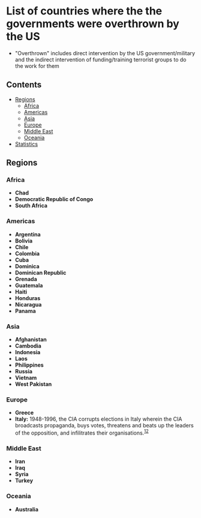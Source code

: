 # List of countries where the the governments were overthrown by the US

* "Overthrown" includes direct intervention by the US government/military and the indirect intervention of funding/training terrorist groups to do the work for them

## Contents

- [Regions](#regions)
  * [Africa](#africa)
  * [Americas](#americas)
  * [Asia](#asia)
  * [Europe](#europe)
  * [Middle East](#middle-east)
  * [Oceania](#oceania)
- [Statistics](#statistics)
  
## Regions

### Africa

- **Chad**
- **Democratic Republic of Congo**
- **South Africa**


### Americas

- **Argentina**
- **Bolivia**
- **Chile**
- **Colombia**
- **Cuba**
- **Dominica**
- **Dominican Republic**
- **Grenada**
- **Guatemala**
- **Haiti**
- **Honduras**
- **Nicaragua**
- **Panama**


### Asia

- **Afghanistan**
- **Cambodia**
- **Indonesia**
- **Laos**
- **Philippines**
- **Russia**
- **Vietnam**
- **West Pakistan**


### Europe

- **Greece**
- **Italy:** 1948-1996, the CIA corrupts elections in Italy wherein the CIA broadcasts propaganda, buys votes, threatens and beats up the leaders of the opposition, and infilitrates their organisations.<sup>[1](https://en.wikipedia.org/wiki/CIA_activities_in_Italy)</sup><sup>[2](https://en.wikipedia.org/wiki/Italian_general_election,_1948#Superpower_influence)</sup>


### Middle East

- **Iran**
- **Iraq**
- **Syria**
- **Turkey**


### Oceania

- **Australia**
